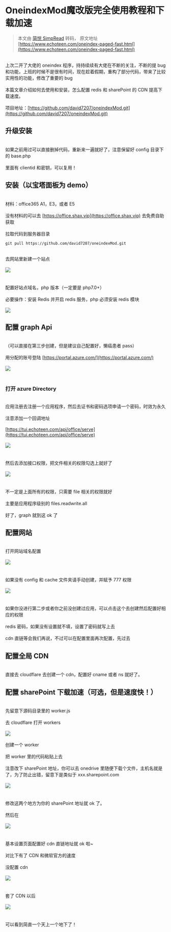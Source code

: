 # OneindexMod魔改版完全使用教程和下载加速

> 本文由 [简悦 SimpRead](http://ksria.com/simpread/) 转码， 原文地址 [https://www.echoteen.com/oneindex-paged-fast.html](https://www.echoteen.com/oneindex-paged-fast.html)


<br />上次二开了大佬的 oneindex 程序，持持续续有大佬在不断的关注，不断的提 bug 和功能，上班的时候不是很有时间，现在趁着假期，重构了部分代码，带来了比较实用性的功能，修改了重要的 bug<br />
<br />本篇文章介绍如何去使用和安装，怎么配置 redis 和 sharePoint 的 CDN 提高下载速度。<br />
<br />项目地址：[https://github.com/david7207/oneindexMod.git](https://github.com/david7207/oneindexMod.git)<br />

<a name="09ef796f"></a>
## 升级安装

<br />如果之前用过可以直接删掉代码，重新来一遍就好了，注意保留好 config 目录下的 base.php<br />
<br />里面有 clientid 和密钥，可以复用！<br />

<a name="f409f986"></a>
## 安装（以宝塔面板为 demo）

<br />材料：office365 A1，E3，或者 E5<br />
<br />没有材料的可以去 [https://office.shax.vip](https://office.shax.vip) 去免费自助获取<br />
<br />拉取代码到服务器目录<br />

```
git pull https://github.com/david7207/oneindexMod.git
```

<br />去网站里新建一个站点<br />
<br />![](https://cdn.nlark.com/yuque/0/2020/png/462793/1589181909726-7ccfeecf-5019-4a5e-993c-862a38f7c999.png#align=left&display=inline&height=454&margin=%5Bobject%20Object%5D&originHeight=876&originWidth=1440&size=0&status=done&style=none&width=746)[<br />](https://img.echoteen.com/upload/2020/05/01/eab634e233b5e.png)<br />
<br />配置好站点域名，php 版本（一定要是 php7.0+）<br />
<br />必要操作：安装 Redis 并开启 redis 服务，php 必须安装 redis 模块<br />
<br />![](https://cdn.nlark.com/yuque/0/2020/png/462793/1589181948996-76133e28-ff89-428e-a654-d1a975a1b99e.png#align=left&display=inline&height=771&margin=%5Bobject%20Object%5D&originHeight=771&originWidth=1604&size=0&status=done&style=none&width=1604)
<a name="e026f359"></a>
## 配置 graph Api

<br />（可以直接在第三步创建，但是建议自己配置好，懒癌患者 pass）<br />
<br />用分配的账号登陆 [https://portal.azure.com/](https://portal.azure.com/)<br />
<br />![](https://cdn.nlark.com/yuque/0/2020/png/462793/1589181959308-078e6b43-1c11-4e03-a929-758e36db1098.png#align=left&display=inline&height=857&margin=%5Bobject%20Object%5D&originHeight=857&originWidth=1815&size=0&status=done&style=none&width=1815)[<br />](https://img.echoteen.com/upload/2020/05/01/4e85e6c582fd4.png)<br />

<a name="61689811"></a>
### 打开 azure Directory

<br />应用注册去注册一个应用程序，然后去证书和密码选项申请一个密码，时效为永久<br />
<br />注意添加一个回调地址<br />
<br />[https://tui.echoteen.com/api/office/serve](https://tui.echoteen.com/api/office/serve)<br />
<br />![](https://cdn.nlark.com/yuque/0/2020/png/462793/1589181970233-232b5cb3-307c-4cc7-b2de-dd6acce45efb.png#align=left&display=inline&height=709&margin=%5Bobject%20Object%5D&originHeight=709&originWidth=1848&size=0&status=done&style=none&width=1848)[<br />](https://img.echoteen.com/upload/2020/05/01/495c64950dcc1.png)<br />
<br />然后去添加接口权限，把文件相关的权限勾选上就好了<br />
<br />![](https://cdn.nlark.com/yuque/0/2020/png/462793/1589181981403-fc1ac7e1-efd1-4a17-9063-3f8b354eab41.png#align=left&display=inline&height=781&margin=%5Bobject%20Object%5D&originHeight=781&originWidth=1494&size=0&status=done&style=none&width=1494)[<br />](https://img.echoteen.com/upload/2020/05/01/f59736f66b0de.png)<br />
<br />不一定是上面所有的权限，只需要 file 相关的权限就好<br />
<br />主要是应用程序级别的 files.readwrite.all<br />
<br />好了，graph 就到这 ok 了<br />

<a name="587c8fbd"></a>
## 配置网站

<br />打开网站域名配置<br />
<br />![](https://cdn.nlark.com/yuque/0/2020/png/462793/1589181990441-43bf8dca-4bc8-4af9-97ce-87d4a10fd84e.png#align=left&display=inline&height=808&margin=%5Bobject%20Object%5D&originHeight=808&originWidth=1808&size=0&status=done&style=none&width=1808)[<br />](https://img.echoteen.com/upload/2020/05/01/dbf50d8329f9b.png)<br />
<br />如果没有 config 和 cache 文件夹请手动创建，并赋予 777 权限<br />
<br />![](https://cdn.nlark.com/yuque/0/2020/png/462793/1589181998971-3924eccf-801f-49a8-a4cc-c4872366391c.png#align=left&display=inline&height=813&margin=%5Bobject%20Object%5D&originHeight=813&originWidth=1677&size=0&status=done&style=none&width=1677)[<br />](https://img.echoteen.com/upload/2020/05/01/8047293b02540.png)<br />
<br />如果你没进行第二步或者你之前没创建过应用，可以点击这个去创建然后配置好相应的权限<br />
<br />redis 密码，如果没有设置就不填，设置了密码就写上去<br />
<br />cdn 直链等会我们再说，不过可以在配置里面再次配置，先过去<br />

<a name="5b346201"></a>
## 配置全局 CDN

<br />直接去 cloudflare 去创建一个 cdn，配置好 cname 或者 ns 就好了。<br />

<a name="fb4e1138"></a>
## 配置 sharePoint 下载加速（可选，但是速度快！）

<br />先留意下源码目录里的 worker.js<br />
<br />去 cloudflare 打开 workers<br />
<br />![](https://cdn.nlark.com/yuque/0/2020/png/462793/1589182010830-197ca959-7836-41fb-94d8-95646325c8cc.png#align=left&display=inline&height=674&margin=%5Bobject%20Object%5D&originHeight=674&originWidth=1850&size=0&status=done&style=none&width=1850)<br />
<br />创建一个 worker<br />
<br />把 worker 里的代码粘贴上去<br />
<br />注意改下 sharePoint 地址，你可以去 onedrive 里随便下载个文件，主机名就是了，为了防止出错，留意下是类似于 xxx.sharepoint.com<br />
<br />![](https://cdn.nlark.com/yuque/0/2020/png/462793/1589182020295-f4c68f50-2bfe-46c4-abc3-b9f271fee62b.png#align=left&display=inline&height=343&margin=%5Bobject%20Object%5D&originHeight=603&originWidth=1310&size=0&status=done&style=none&width=746)[<br />](https://img.echoteen.com/upload/2020/05/01/0854243116f52.png)<br />
<br />修改这两个地方为你的 sharePoint 地址就 ok 了。<br />
<br />然后在<br />
<br />![](https://cdn.nlark.com/yuque/0/2020/png/462793/1589182082585-749aa120-d652-46f3-94cc-274b05c7d641.png#align=left&display=inline&height=762&margin=%5Bobject%20Object%5D&originHeight=762&originWidth=1539&size=0&status=done&style=none&width=1539)[<br />](https://img.echoteen.com/upload/2020/05/01/5e23f50de8d5d.png)<br />
<br />基本设置页面配置好 cdn 直链地址就 ok 啦~<br />
<br />对比下有了 CDN 和微软官方的速度<br />
<br />没配置 cdn<br />
<br />![](https://cdn.nlark.com/yuque/0/2020/png/462793/1589182094806-65f757a7-7a58-4ff2-9d4c-f54b51ee3f76.png#align=left&display=inline&height=768&margin=%5Bobject%20Object%5D&originHeight=768&originWidth=1311&size=0&status=done&style=none&width=1311)[<br />](https://img.echoteen.com/upload/2020/05/01/2fd3eb6a97df7.png)<br />
<br />套了 CDN 以后<br />
<br />![](https://cdn.nlark.com/yuque/0/2020/png/462793/1589182101339-86138ad9-baf2-4179-a8db-934fddad8463.png#align=left&display=inline&height=767&margin=%5Bobject%20Object%5D&originHeight=767&originWidth=1636&size=0&status=done&style=none&width=1636)[<br />](https://img.echoteen.com/upload/2020/05/01/9e0e0889f6bba.png)<br />
<br />可以看到简直一个天上一个地下了！
